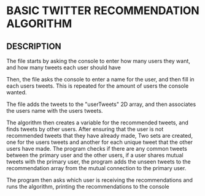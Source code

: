 # BASIC TWITTER RECOMMENDATION ALGORITHM



## DESCRIPTION
The file starts by asking the console to enter how many users they want, 
and how many tweets each user should have

Then, the file asks the console to enter a name for the user, and then fill in each users tweets.
This is repeated for the amount of users the console wanted.

The file adds the tweets to the "userTweets" 2D array, and then associates the users name with the users tweets.

The algorithm then creates a variable for the recommended tweets, and finds tweets by other users.
After ensuring that the user is not recommended tweets that they have already made,
Two sets are created, one for the users tweets and another for each unique tweet that the other users have made.
The program checks if there are any common tweets between the primary user and the other users,
if a user shares mutual tweets with the primary user, the program adds the unseen tweets to the recommendation array
from the mutual connection to the primary user.

The program then asks which user is receiving the recommendations 
and runs the algorithm, printing the recommendations to the console

